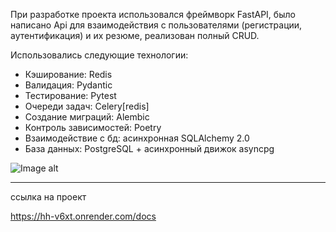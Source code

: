 При разработке проекта использовался фреймворк FastAPI,
было написано Api для взаимодействия с пользователями (регистрации, аутентификация)
и их резюме, реализован полный CRUD.


Использовались следующие технологии:

- Кэширование: Redis
- Валидация: Pydantic
- Тестирование: Pytest
- Очереди задач: Celery[redis]
- Создание миграций: Alembic
- Контроль зависимостей: Poetry
- Взаимодействие с бд: асинхронная SQLAlchemy 2.0
- База данных: PostgreSQL + асинхронный движок asyncpg




![Image alt](https://github.com/TetherOne/head_hunter/raw/master/photoes_for_github/img_3.png)

-----------------------------------------------------------------------------------------
ссылка на проект

https://hh-v6xt.onrender.com/docs
